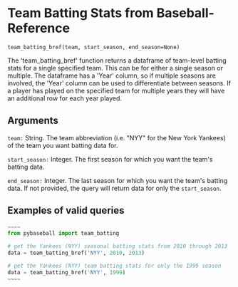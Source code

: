 # Team Batting Stats from Baseball-Reference

`team_batting_bref(team, start_season, end_season=None)`

The 'team_batting_bref' function returns a dataframe of team-level batting stats for a single specified team. This can be for either a single season or multiple. The dataframe has a 'Year' column, so if multiple seasons are involved, the 'Year' column can be used to differentiate between seasons. If a player has played on the specified team for multiple years they will have an additional row for each year played.

## Arguments
`team:` String. The team abbreviation (i.e. "NYY" for the New York Yankees) of the team you want batting data for.

`start_season:` Integer. The first season for which you want the team's batting data.

`end_season:` Integer. The last season for which you want the team's batting data. If not provided, the query will return data for only the `start_season`.

## Examples of valid queries

```python
~~~~
from pybaseball import team_batting

# get the Yankees (NYY) seasonal batting stats from 2010 through 2013
data = team_batting_bref('NYY', 2010, 2013)

# get the Yankees (NYY) team batting stats for only the 1999 season
data = team_batting_bref('NYY', 1999)
~~~~
```